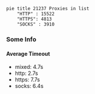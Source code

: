 
```mermaid
pie title 21237 Proxies in list
    "HTTP" : 15522
    "HTTPS": 4813
    "SOCKS" : 3910
```

### Some Info
#### Average Timeout

- mixed: 4.7s
- http: 2.7s
- https: 7.7s
- socks: 6.4s